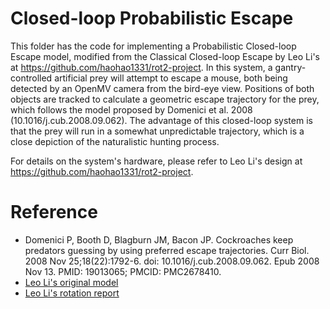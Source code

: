 # Closed-loop Probabilistic Escape
This folder has the code for implementing a Probabilistic Closed-loop Escape model, modified from the Classical Closed-loop Escape by Leo Li's at https://github.com/haohao1331/rot2-project. In this system, a gantry-controlled artificial prey will attempt to escape a mouse, both being detected by an OpenMV camera from the bird-eye view. Positions of both objects are tracked to calculate a geometric escape trajectory for the prey, which follows the model proposed by Domenici et al. 2008 (10.1016/j.cub.2008.09.062). The advantage of this closed-loop system is that the prey will run in a somewhat unpredictable trajectory, which is a close depiction of the naturalistic hunting process.  

For details on the system's hardware, please refer to Leo Li's design at https://github.com/haohao1331/rot2-project.

# Reference
- Domenici P, Booth D, Blagburn JM, Bacon JP. Cockroaches keep predators guessing by using preferred escape trajectories. Curr Biol. 2008 Nov 25;18(22):1792-6. doi: 10.1016/j.cub.2008.09.062. Epub 2008 Nov 13. PMID: 19013065; PMCID: PMC2678410.
- [Leo Li's original model](https://github.com/haohao1331/rot2-project)
- [Leo Li's rotation report](docs/Rotation%20Report.pdf)
